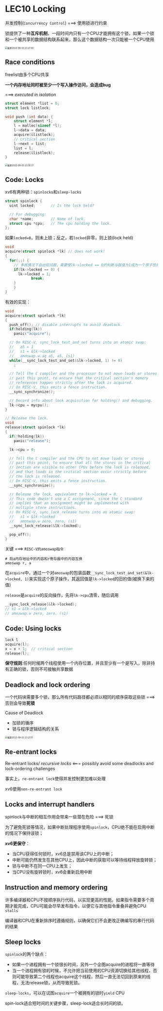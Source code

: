 # LEC10 Locking

并发控制(`Concurrency Control`) ===> 使用锁进行约束

锁提供了一种**互斥机制**，一段时间内只有一个CPU才能拥有这个锁，如果一个锁和一个被共享的数据结构联系起来，那么这个数据结构一次只能被一个CPU使用

<img src="https://xmtxpic.oss-cn-hangzhou.aliyuncs.com/img/%E6%88%AA%E5%B1%8F2022-09-03%2023.27.40.png" alt="截屏2022-09-03 23.27.40" style="zoom:50%;" />

## Race conditions

freelist由多个CPU共享

**一个内存地址同时被至少一个写入操作访问，会造成bug**

===> *executed in isolation*

```C
struct element *list = 0;
struct lock listlock;

void push (int data) {
    struct element *l;
    l = malloc(sizeof *l);
    l->data = data;
    acquire(&listlock);
    // critical section
    l->next = list;
    list = l;
    release(&listlock);
}
```

<img src="https://xmtxpic.oss-cn-hangzhou.aliyuncs.com/img/%E6%88%AA%E5%B1%8F2022-09-03%2023.30.37.png" alt="截屏2022-09-03 23.30.37" style="zoom:50%;" />

## Code: Locks

xv6有两种锁：`spinlocks`和`sleep-locks`

```C
struct spinlock {
  uint locked;       // Is the lock held?

  // For debugging:
  char *name;        // Name of lock.
  struct cpu *cpu;   // The cpu holding the lock.
};
```

如果`locked=0`，则未上锁；反之，若`locked`非零，则上锁(lock held)

```C
void
acquire(struct spinlock *lk) // does not work!
{
  for(;;) {
    // 多核情况下会出现问题，需要使lk->locked == 0的判断与赋值为1成为一个原子性操作
    if(lk->locked == 0) {
      lk->locked = 1;
			break; 
    }
	} 
}
```

有效的实现：

```C
void
acquire(struct spinlock *lk)
{
  push_off(); // disable interrupts to avoid deadlock.
  if(holding(lk))
    panic("acquire");

  // On RISC-V, sync_lock_test_and_set turns into an atomic swap:
  //   a5 = 1
  //   s1 = &lk->locked
  //   amoswap.w.aq a5, a5, (s1)
  while(__sync_lock_test_and_set(&lk->locked, 1) != 0)
    ;

  // Tell the C compiler and the processor to not move loads or stores
  // past this point, to ensure that the critical section's memory
  // references happen strictly after the lock is acquired.
  // On RISC-V, this emits a fence instruction.
  __sync_synchronize();

  // Record info about lock acquisition for holding() and debugging.
  lk->cpu = mycpu();
}

// Release the lock.
void
release(struct spinlock *lk)
{
  if(!holding(lk))
    panic("release");

  lk->cpu = 0;

  // Tell the C compiler and the CPU to not move loads or stores
  // past this point, to ensure that all the stores in the critical
  // section are visible to other CPUs before the lock is released,
  // and that loads in the critical section occur strictly before
  // the lock is released.
  // On RISC-V, this emits a fence instruction.
  __sync_synchronize();

  // Release the lock, equivalent to lk->locked = 0.
  // This code doesn't use a C assignment, since the C standard
  // implies that an assignment might be implemented with
  // multiple store instructions.
  // On RISC-V, sync_lock_release turns into an atomic swap:
  //   s1 = &lk->locked
  //   amoswap.w zero, zero, (s1)
  __sync_lock_release(&lk->locked);

  pop_off();
}
```

关键 ===> `RISC-V的amoswap指令`

```assembly
# 将a内存地址中的内容和r寄存器中的内容互换
amoswap r, a
```

在`acquire`中，通过一个对`amoswap`的包装函数`__sync_lock_test_and_set(&lk->locked, 1)`来实现这个原子操作，其返回值是`lk->locked`的旧的值(被换下来的值)

`release`是`acquire`的反向操作，先将`lk->cpu`清零，随后调用

```C
__sync_lock_release(&lk->locked);
// s1 = &lk->locked
// amoswap.w zero, zero, (s1)
```

## Code: Using locks

```C
lock l
acquire(l);
x = x + 1;  // critical section
release(l);
```

**保守规则**:任何时候两个线程使用一个内存位置，并且至少有一个是写入，除非持有正确的锁，否则不可接触共享数据

## Deadlock and lock ordering

一个代码块需要多个锁，那么所有代码路径都必须以相同的顺序获取这些锁 ===> 否则会导致**死锁**

Cause of Deadlock

- 加锁的循序
- 锁与程序逻辑结构的关系

<img src="https://xmtxpic.oss-cn-hangzhou.aliyuncs.com/img/%E6%88%AA%E5%B1%8F2022-09-03%2023.21.51.png" alt="截屏2022-09-03 23.21.51" style="zoom:50%;" />

## Re-entrant locks

Re-entrant locks/ *recursive locks* <=== possibly avoid some deadlocks and lock-ordering challenges

事实上，`re-entrant lock`使得并发控制更加难以处理

xv6使用`non-re-entrant lock`

## Locks and interrupt handlers

spinlock与中断的相互作用会带来一些潜在危险 ===> 死锁

为了避免死锁等情况，如果中断处理程序使用`spinlock`，CPU绝不能在启用中断的情况下保持该锁；

**xv6更保守**：

- 当CPU获得任何锁时，xv6总是禁用该CPU上的中断；
- 中断可能仍然发生在其他CPU上，因此中断的获取可以等待线程释放旋转锁；
- 锁与中断不在同一CPU上发生；
- 当CPU没有旋转锁时，xv6会重新启用中断

## Instruction and memory ordering

许多编译器和CPU不按顺序执行代码，以实现更高的性能。如果指令需要多个周期才能完成，CPU可能会尽早发布指令，以便它与其他指令重叠并避免CPU `stalls`

编译器和CPU在重新排序时遵循规则，以确保它们不会更改正确编写的串行代码的结果

## Sleep locks

`spinlock`的两个缺点：

- 如果一个进程拥有一个锁很长时间，另外一个企图acquire的进程将一直等待
- 当一个进程拥有锁的时候，不允许把当前使用的CPU资源切换给其他线程，否则可能导致第二个线程也acquire这个线程，然后一直无法切回到原来的线程，无法release锁，从而导致死锁。

`sleep-locks`，可以在试图`acquire`一个被拥有的锁时`yield` CPU

spin-lock适合短时间的关键步骤，sleep-lock适合长时间的锁。
